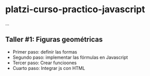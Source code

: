 # platzi-curso-practico-javascript

...

## Taller #1: Figuras geométricas

- Primer paso: definir las formas
- Segundo paso: implementar las fórmulas en Javascript
- Tercer paso: Crear funcioones
- Cuarto paso: Integrar js con HTML